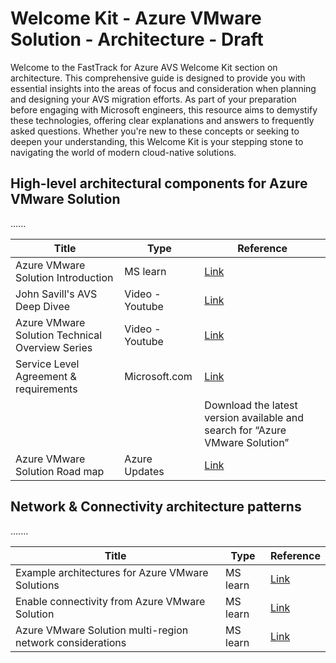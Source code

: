 # Welcome Kit - Azure VMware Solution - Architecture - Draft
Welcome to the FastTrack for Azure AVS Welcome Kit section on architecture. This comprehensive guide is designed to provide you with essential insights into the areas of focus and consideration when planning and designing your AVS migration efforts. As part of your preparation before engaging with Microsoft engineers, this resource aims to demystify these technologies, offering clear explanations and answers to frequently asked questions. Whether you're new to these concepts or seeking to deepen your understanding, this Welcome Kit is your stepping stone to navigating the world of modern cloud-native solutions.

## High-level architectural components for Azure VMware Solution
......

| Title | Type | Reference |
| --- | --- | --- |
| Azure VMware Solution Introduction | MS learn | [Link](https://learn.microsoft.com/azure/azure-vmware/introduction) |
| John Savill's AVS Deep Divee | Video - Youtube | [Link](https://www.youtube.com/watch?v=cBwxLSZMN9o&pp=ygUVQXp1cmUgVk13YXJlIFNPbHV0aW9u) |
| Azure VMware Solution Technical Overview Series | Video - Youtube | [Link](https://www.youtube.com/playlist?list=PLNOz1mVhDkG5tfbUDrOkTouVHfXu6jTiS) |
| Service Level Agreement & requirements | Microsoft.com | [Link](https://www.microsoft.com/licensing/docs/view/Service-Level-Agreements-SLA-for-Online-Services?lang=1) |
|   |   | Download the latest version available and search for “Azure VMware Solution” |
| Azure VMware Solution Road map | Azure Updates | [Link](https://azure.microsoft.com/updates/?query=%22azure%20vmware%20solution%22) |

## Network & Connectivity architecture patterns
.......

| Title | Type | Reference |
| --- | --- | --- |
| Example architectures for Azure VMware Solutions | MS learn | [Link](https://learn.microsoft.com/en-us/azure/cloud-adoption-framework/scenarios/azure-vmware/example-architectures) |
| Enable connectivity from Azure VMware Solution | MS learn | [Link](https://learn.microsoft.com/en-us/azure/cloud-adoption-framework/scenarios/azure-vmware/network-hub-spoke) |
| Azure VMware Solution multi-region network considerations | MS learn | [Link](https://learn.microsoft.com/en-us/azure/cloud-adoption-framework/scenarios/azure-vmware/eslz-dual-region-network-topology) |

